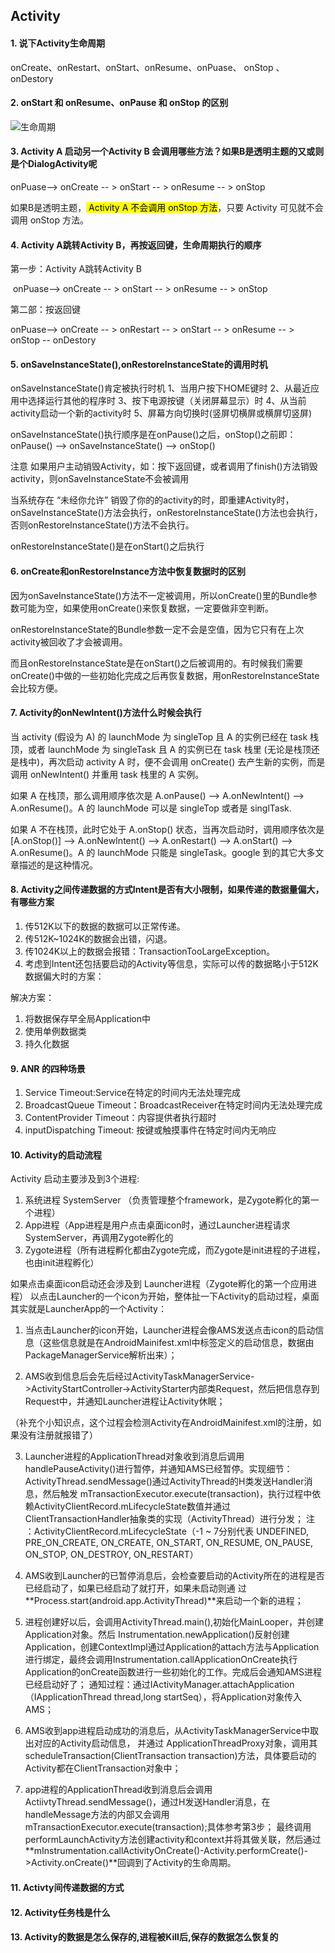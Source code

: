 ## Activity

#### 1. 说下Activity生命周期

onCreate、onRestart、onStart、onResume、onPuase、 onStop 、onDestory

#### 2. onStart 和 onResume、onPause 和 onStop 的区别

![生命周期](../images/Android/生命周期.jpg)

#### 3. Activity A 启动另一个Activity B 会调用哪些方法？如果B是透明主题的又或则是个DialogActivity呢

onPuase--> onCreate -- > onStart -- > onResume -- > onStop

如果B是透明主题，<mark> Activity A 不会调用 onStop 方法</mark>，只要 Activity 可见就不会调用 onStop 方法。

#### 4. Activity A跳转Activity B，再按返回键，生命周期执行的顺序

第一步：Activity A跳转Activity B

​	onPuase--> onCreate -- > onStart -- > onResume -- > onStop 

第二部：按返回键

onPuase--> onCreate -- > onRestart -- > onStart -- > onResume -- > onStop -- onDestory

#### 5. onSaveInstanceState(),onRestoreInstanceState的调用时机

onSaveInstanceState()肯定被执行时机
1、当用户按下HOME键时
2、从最近应用中选择运行其他的程序时
3、按下电源按键（关闭屏幕显示）时
4、从当前activity启动一个新的activity时
5、屏幕方向切换时(竖屏切横屏或横屏切竖屏)

onSaveInstanceState()执行顺序是在onPause()之后，onStop()之前即：
onPause() –> onSaveInstanceState() –> onStop()

注意
如果用户主动销毁Activity，如：按下返回键，或者调用了finish()方法销毁activity，则onSaveInstanceState不会被调用

当系统存在 “未经你允许” 销毁了你的的activity的时，即重建Activity时，onSaveInstanceState()方法会执行，onRestoreInstanceState()方法也会执行，否则onRestoreInstanceState()方法不会执行。

onRestoreInstanceState()是在onStart()之后执行

#### 6. onCreate和onRestoreInstance方法中恢复数据时的区别

因为onSaveInstanceState()方法不一定被调用，所以onCreate()里的Bundle参数可能为空，如果使用onCreate()来恢复数据，一定要做非空判断。

onRestoreInstanceState的Bundle参数一定不会是空值，因为它只有在上次activity被回收了才会被调用。

而且onRestoreInstanceState是在onStart()之后被调用的。有时候我们需要onCreate()中做的一些初始化完成之后再恢复数据，用onRestoreInstanceState会比较方便。

#### 7. Activity的onNewIntent()方法什么时候会执行

当 activity (假设为 A) 的 launchMode 为 singleTop 且 A 的实例已经在 task 栈顶，或者 launchMode 为 singleTask 且 A 的实例已在 task 栈里 (无论是栈顶还是栈中)，再次启动 activity A 时，便不会调用 onCreate() 去产生新的实例，而是调用 onNewIntent() 并重用 task 栈里的 A 实例。

如果 A 在栈顶，那么调用顺序依次是 A.onPause() –> A.onNewIntent() –> A.onResume()。A 的 launchMode 可以是 singleTop 或者是 singlTask.

如果 A 不在栈顶，此时它处于 A.onStop() 状态，当再次启动时，调用顺序依次是 [A.onStop()] –> A.onNewIntent() –> A.onRestart() –> A.onStart() –> A.onResume()。A 的 launchMode 只能是 singleTask。google 到的其它大多文章描述的是这种情况。

#### 8. Activity之间传递数据的方式Intent是否有大小限制，如果传递的数据量偏大，有哪些方案

1. 传512K以下的数据的数据可以正常传递。
2. 传512K~1024K的数据会出错，闪退。
3. 传1024K以上的数据会报错：TransactionTooLargeException。
4. 考虑到Intent还包括要启动的Activity等信息，实际可以传的数据略⼩于512K
数据偏⼤时的⽅案：

解决方案：

1. 将数据保存早全局Application中
2. 使⽤单例数据类
3. 持久化数据

#### 9. ANR 的四种场景

1. Service Timeout:Service在特定的时间内⽆法处理完成
2. BroadcastQueue Timeout：BroadcastReceiver在特定时间内⽆法处理完成
3. ContentProvider Timeout：内容提供者执⾏超时
4. inputDispatching Timeout: 按键或触摸事件在特定时间内⽆响应



#### 10. Activity的启动流程

Activity 启动主要涉及到3个进程:

1. 系统进程 SystemServer （负责管理整个framework，是Zygote孵化的第⼀个进程）
2. App进程（App进程是⽤户点击桌⾯icon时，通过Launcher进程请求SystemServer，再调⽤Zygote孵化的
3. Zygote进程（所有进程孵化都由Zygote完成，⽽Zygote是init进程的⼦进程，也由init进程孵化）



如果点击桌⾯icon启动还会涉及到 Launcher进程（Zygote孵化的第⼀个应⽤进程）
以点击Launcher的⼀个icon为开始，整体扯⼀下Activity的启动过程，桌⾯其实就是LauncherApp的⼀个Activity：

1. 当点击Launcher的icon开始，Launcher进程会像AMS发送点击icon的启动信息（这些信息就是在AndroidMainifest.xml中标签定义的启动信息，数据由PackageManagerService解析出来）；

2. AMS收到信息后会先后经过ActivityTaskManagerService->ActivityStartController->ActivityStarter内部类Request，然后把信息存到Request中，并通知Launcher进程让Activity休眠；

  （补充个⼩知识点，这个过程会检测Activity在AndroidMainifest.xml的注册，如果没有注册就报错了）

3. Launcher进程的ApplicationThread对象收到消息后调⽤handlePauseActivity()进⾏暂停，并通知AMS已经暂停。实现细节：
    ActivityThread.sendMessage()通过ActivityThread的H类发送Handler消息，然后触发
    mTransactionExecutor.execute(transaction)，执⾏过程中依赖ActivityClientRecord.mLifecycleState数值并通过
    ClientTransactionHandler抽象类的实现（ActivityThread）进⾏分发；
    注 ：ActivityClientRecord.mLifecycleState（-1 ~ 7分别代表 UNDEFINED, PRE_ON_CREATE, ON_CREATE, ON_START,
    ON_RESUME, ON_PAUSE, ON_STOP, ON_DESTROY, ON_RESTART）

4. AMS收到Launcher的已暂停消息后，会检查要启动的Activity所在的进程是否已经启动了，如果已经启动了就打开，如果未启动则通
    过**Process.start(android.app.ActivityThread)**来启动⼀个新的进程；

5. 进程创建好以后，会调⽤ActivityThread.main(),初始化MainLooper，并创建Application对象。然后
Instrumentation.newApplication()反射创建Application，创建ContextImpl通过Application的attach⽅法与Application进⾏绑定，最终会调⽤Instrumentation.callApplicationOnCreate执⾏Application的onCreate函数进⾏⼀些初始化的⼯作。完成后会通知AMS进程已经启动好了；
通知过程：通过IActivityManager.attachApplication（IApplicationThread thread,long startSeq），将Application对象传⼊AMS；

6. AMS收到app进程启动成功的消息后，从ActivityTaskManagerService中取出对应的Activity启动信息， 并通过
ApplicationThreadProxy对象，调⽤其scheduleTransaction(ClientTransaction transaction)⽅法，具体要启动的Activity都在ClientTransaction对象中；

7. app进程的ApplicationThread收到消息后会调⽤ActiivtyThread.sendMessage()，通过H发送Handler消息，在handleMessage⽅法的内部⼜会调⽤ mTransactionExecutor.execute(transaction);具体参考第3步；
最终调⽤performLaunchActivity⽅法创建activity和context并将其做关联，然后通过**mInstrumentation.callActivityOnCreate()-Activity.performCreate()->Activity.onCreate()**回调到了Activity的⽣命周期。
#### 11. Activty间传递数据的方式

#### 

#### 12. Activity任务栈是什么

#### 

#### 13. Activity的数据是怎么保存的,进程被Kill后,保存的数据怎么恢复的 




